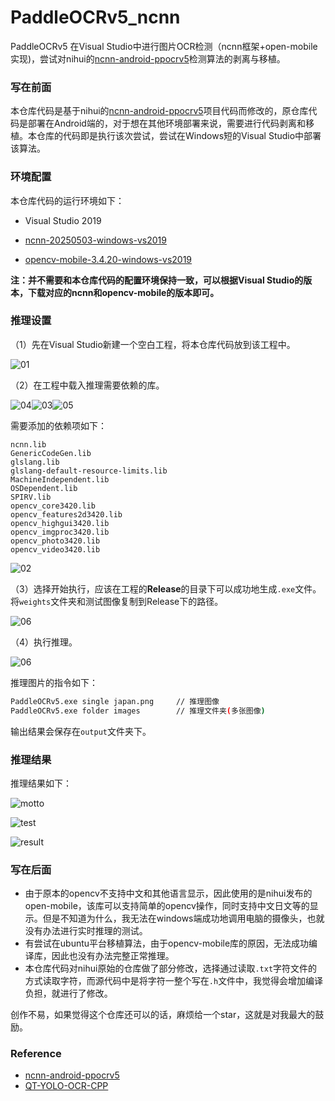# PaddleOCRv5_ncnn
PaddleOCRv5 在Visual Studio中进行图片OCR检测（ncnn框架+open-mobile实现)，尝试对nihui的[ncnn-android-ppocrv5](https://github.com/nihui/ncnn-android-ppocrv5)检测算法的剥离与移植。



### 写在前面

本仓库代码是基于nihui的[ncnn-android-ppocrv5](https://github.com/nihui/ncnn-android-ppocrv5)项目代码而修改的，原仓库代码是部署在Android端的，对于想在其他环境部署来说，需要进行代码剥离和移植。本仓库的代码即是执行该次尝试，尝试在Windows短的Visual Studio中部署该算法。



### 环境配置

本仓库代码的运行环境如下：

- Visual Studio 2019
- [ncnn-20250503-windows-vs2019](https://github.com/Tencent/ncnn/releases/download/20250503/ncnn-20250503-windows-vs2019.zip)

- [opencv-mobile-3.4.20-windows-vs2019](https://github.com/nihui/opencv-mobile/releases/download/v33/opencv-mobile-3.4.20-windows-vs2019.zip)

**注：并不需要和本仓库代码的配置环境保持一致，可以根据Visual Studio的版本，下载对应的ncnn和opencv-mobile的版本即可。**



### 推理设置

（1）先在Visual Studio新建一个空白工程，将本仓库代码放到该工程中。

![01](https://github.com/zhahoi/PaddleOCRv5_ncnn/blob/main/docs/01.png)

（2）在工程中载入推理需要依赖的库。

![04](https://github.com/zhahoi/PaddleOCRv5_ncnn/blob/main/docs/02.png)![03](https://github.com/zhahoi/PaddleOCRv5_ncnn/blob/main/docs/03.png)![05](https://github.com/zhahoi/PaddleOCRv5_ncnn/blob/main/docs/04.png)

需要添加的依赖项如下：

```shell
ncnn.lib
GenericCodeGen.lib
glslang.lib
glslang-default-resource-limits.lib
MachineIndependent.lib
OSDependent.lib
SPIRV.lib
opencv_core3420.lib
opencv_features2d3420.lib
opencv_highgui3420.lib
opencv_imgproc3420.lib
opencv_photo3420.lib
opencv_video3420.lib
```

![02](https://github.com/zhahoi/PaddleOCRv5_ncnn/blob/main/docs/05.png)

（3）选择开始执行，应该在工程的**Release**的目录下可以成功地生成`.exe`文件。将`weights`文件夹和测试图像复制到Release下的路径。

![06](https://github.com/zhahoi/PaddleOCRv5_ncnn/blob/main/docs/06.png)

（4）执行推理。

![06](https://github.com/zhahoi/PaddleOCRv5_ncnn/blob/main/docs/07.png)

推理图片的指令如下：

```sh
PaddleOCRv5.exe single japan.png     // 推理图像
PaddleOCRv5.exe folder images        // 推理文件夹(多张图像)  
```

输出结果会保存在`output`文件夹下。



### 推理结果

推理结果如下：

![motto](https://github.com/zhahoi/PaddleOCRv5_ncnn/blob/main/docs/motto.png)

![test](https://github.com/zhahoi/PaddleOCRv5_ncnn/blob/main/docs/test.png)

![result](https://github.com/zhahoi/PaddleOCRv5_ncnn/blob/main/docs/result.jpg)



### 写在后面

- 由于原本的opencv不支持中文和其他语言显示，因此使用的是nihui发布的open-mobile，该库可以支持简单的opencv操作，同时支持中文日文等的显示。但是不知道为什么，我无法在windows端成功地调用电脑的摄像头，也就没有办法进行实时推理的测试。
- 有尝试在ubuntu平台移植算法，由于opencv-mobile库的原因，无法成功编译库，因此也没有办法完整正常推理。
- 本仓库代码对nihui原始的仓库做了部分修改，选择通过读取`.txt`字符文件的方式读取字符，而源代码中是将字符一整个写在`.h`文件中，我觉得会增加编译负担，就进行了修改。

创作不易，如果觉得这个仓库还可以的话，麻烦给一个star，这就是对我最大的鼓励。



### Reference

- [ncnn-android-ppocrv5](https://github.com/nihui/ncnn-android-ppocrv5)
- [QT-YOLO-OCR-CPP](https://github.com/WYQ-Github/QT-YOLO-OCR-CPP)

